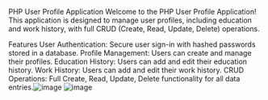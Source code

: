 PHP User Profile Application
Welcome to the PHP User Profile Application! This application is designed to manage user profiles, including education and work history, with full CRUD (Create, Read, Update, Delete) operations.

Features
User Authentication: Secure user sign-in with hashed passwords stored in a database.
Profile Management: Users can create and manage their profiles.
Education History: Users can add and edit their education history.
Work History: Users can add and edit their work history.
CRUD Operations: Full Create, Read, Update, Delete functionality for all data entries.![image](https://github.com/RyanBajzath/cv_form/assets/104209377/b33d7ad3-baca-419f-91fc-5e796e38e819)
![image](https://github.com/RyanBajzath/cv_form/assets/104209377/34a30807-296a-44f6-b279-c47076a283ad)
